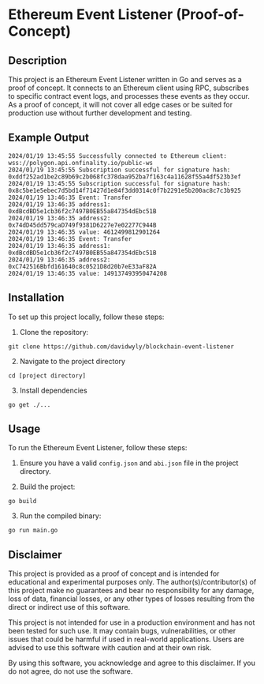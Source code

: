# Ethereum Event Listener (Proof-of-Concept)

## Description
This project is an Ethereum Event Listener written in Go and serves as a proof of concept. It connects to an Ethereum client using RPC, subscribes to specific contract event logs, and processes these events as they occur. As a proof of concept, it will not cover all edge cases or be suited for production use without further development and testing.

## Example Output

```
2024/01/19 13:45:55 Successfully connected to Ethereum client: wss://polygon.api.onfinality.io/public-ws
2024/01/19 13:45:55 Subscription successful for signature hash: 0xddf252ad1be2c89b69c2b068fc378daa952ba7f163c4a11628f55a4df523b3ef
2024/01/19 13:45:55 Subscription successful for signature hash: 0x8c5be1e5ebec7d5bd14f71427d1e84f3dd0314c0f7b2291e5b200ac8c7c3b925
2024/01/19 13:46:35 Event: Transfer
2024/01/19 13:46:35 address1: 0xdBcdBD5e1cb36f2c7497B0EB55a847354dEbc51B
2024/01/19 13:46:35 address2: 0x74dD45dd579caD749f9381D6227e7e02277C944B
2024/01/19 13:46:35 value: 4612499812901264
2024/01/19 13:46:35 Event: Transfer
2024/01/19 13:46:35 address1: 0xdBcdBD5e1cb36f2c7497B0EB55a847354dEbc51B
2024/01/19 13:46:35 address2: 0xC742516Bbfd161640c8c0521D8d20b7eE33aF82A
2024/01/19 13:46:35 value: 149137493950474208
```

## Installation

To set up this project locally, follow these steps:

1. Clone the repository:

```
git clone https://github.com/davidwyly/blockchain-event-listener
```

2. Navigate to the project directory

```
cd [project directory]
```

3. Install dependencies

```
go get ./...
```

## Usage

To run the Ethereum Event Listener, follow these steps:

1. Ensure you have a valid `config.json` and `abi.json` file in the project directory.

2. Build the project:

```
go build
```

3. Run the compiled binary:

```
go run main.go
```

## Disclaimer

This project is provided as a proof of concept and is intended for educational and experimental purposes only. The author(s)/contributor(s) of this project make no guarantees and bear no responsibility for any damage, loss of data, financial losses, or any other types of losses resulting from the direct or indirect use of this software.

This project is not intended for use in a production environment and has not been tested for such use. It may contain bugs, vulnerabilities, or other issues that could be harmful if used in real-world applications. Users are advised to use this software with caution and at their own risk.

By using this software, you acknowledge and agree to this disclaimer. If you do not agree, do not use the software.

